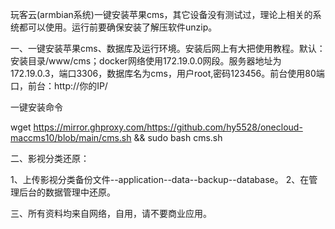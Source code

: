 玩客云(armbian系统)一键安装苹果cms，其它设备没有测试过，理论上相关的系统都可以使用。运行前要确保安装了解压软件unzip。

一、一键安装苹果cms、数据库及运行环境。安装后网上有大把使用教程。默认：安装目录/www/cms；docker网络使用172.19.0.0网段。服务器地址为172.19.0.3，端口3306，数据库名为cms，用户root,密码123456。前台使用80端口，前台：http://你的IP/

一键安装命令

wget https://mirror.ghproxy.com/https://github.com/hy5528/onecloud-maccms10/blob/main/cms.sh && sudo bash cms.sh

二、影视分类还原：

1、上传影视分类备份文件--application--data--backup--database。
2、在管理后台的数据管理中还原。

三、所有资料均来自网络，自用，请不要商业应用。

